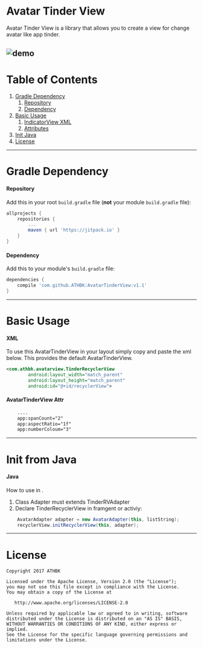 # Avatar Tinder View
Avatar Tinder View is a library that allows you to create a view for change avatar like app tinder.


  ![demo](ScreenShots/demo.gif)
---

# Table of Contents

1. [Gradle Dependency](https://github.com/ATHBK/AvatarTinderView#gradle-dependency)
   1. [Repository](https://github.com/ATHBK/AvatarTinderView#repository)
   2. [Dependency](https://github.com/ATHBK/AvatarTinderView#dependency)
2. [Basic Usage](https://github.com/ATHBK/AvatarTinderView#basic-usage)
   1. [IndicatorView XML](https://github.com/ATHBK/AvatarTinderView#indicatorview-xml)
   2. [Attributes](https://github.com/ATHBK/AvatarTinderView#indicator-attr )
3. [Init Java](https://github.com/ATHBK/AvatarTinderView#init-from-java)
4. [License](https://github.com/ATHBK/AvatarTinderView#license)

   
---

# Gradle Dependency


#### Repository

Add this in your root `build.gradle` file (**not** your module `build.gradle` file):

```gradle
allprojects {
	repositories {
		...
		maven { url 'https://jitpack.io' }
	}
}
```

#### Dependency

Add this to your module's `build.gradle` file:

```gradle
dependencies {
	compile 'com.github.ATHBK:AvatarTinderView:v1.1'
}
```

---

# Basic Usage

#### XML

To use this AvatarTinderView in your layout simply copy and paste the xml below. This provides the default AvatarTinderView. 

```xml
<com.athbk.avatarview.TinderRecyclerView
        android:layout_width="match_parent"
        android:layout_height="match_parent"
        android:id="@+id/recyclerView">
```
#### AvatarTinderView Attr 

```xml
 	....
	app:spanCount="2"
	app:aspectRatio="1f"
  	app:numberColoum="3"
```
---

# Init from Java

#### Java

How to use in . 
1. Class Adapter must extends TinderRVAdapter
2. Declare TinderRecyclerView in framgent or activiy:

```java	
	AvatarAdapter adapter = new AvatarAdapter(this, listString);
  	recyclerView.initRecyclerView(this, adapter);
```

---
# License

    Copyright 2017 ATHBK

    Licensed under the Apache License, Version 2.0 (the "License");
    you may not use this file except in compliance with the License.
    You may obtain a copy of the License at

       http://www.apache.org/licenses/LICENSE-2.0

    Unless required by applicable law or agreed to in writing, software
    distributed under the License is distributed on an "AS IS" BASIS,
    WITHOUT WARRANTIES OR CONDITIONS OF ANY KIND, either express or implied.
    See the License for the specific language governing permissions and
    limitations under the License.
